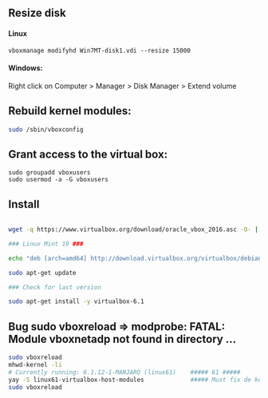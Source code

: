 ## Resize disk

#### Linux

```
vboxmanage modifyhd Win7MT-disk1.vdi --resize 15000
```

#### Windows:

Right click on Computer > Manager > Disk Manager > Extend volume

## Rebuild kernel modules:

```sh
sudo /sbin/vboxconfig
```

## Grant access to the virtual box:

```
sudo groupadd vboxusers
sudo usermod -a -G vboxusers
```

## Install

```sh

wget -q https://www.virtualbox.org/download/oracle_vbox_2016.asc -O- | sudo apt-key add -

### Linux Mint 19 ###

echo "deb [arch=amd64] http://download.virtualbox.org/virtualbox/debian bionic contrib" | sudo tee /etc/apt/sources.list.d/virtualbox.list

sudo apt-get update

### Check for last version

sudo apt-get install -y virtualbox-6.1
```

## Bug sudo vboxreload => modprobe: FATAL: Module vboxnetadp not found in directory ...

```sh
sudo vboxreload
mhwd-kernel -li
# Currently running: 6.1.12-1-MANJARO (linux61)    ##### 61 #####
yay -S linux61-virtualbox-host-modules             ##### Must fix de kernel version
sudo vboxreload
```
